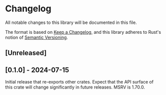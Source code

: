 # Changelog
All notable changes to this library will be documented in this file.

The format is based on [Keep a Changelog](https://keepachangelog.com/en/1.0.0/),
and this library adheres to Rust's notion of
[Semantic Versioning](https://semver.org/spec/v2.0.0.html).

## [Unreleased]

## [0.1.0] - 2024-07-15
Initial release that re-exports other crates. Expect that the API surface of
this crate will change significantly in future releases.
MSRV is 1.70.0.
